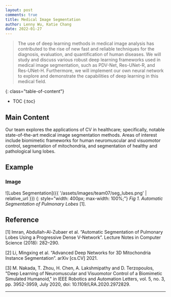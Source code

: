 ```yaml
---
layout: post
comments: true
title: Medical Image Segmentation
author: Lenny Wu, Katie Chang
date: 2022-01-27
---
```



> The use of deep learning methods in medical image analysis has contributed to the rise of new fast and reliable techniques for the diagnosis, evaluation, and quantification of human diseases. We will study and discuss various robust deep learning frameworks used in medical image segmentation, such as PDV-Net, Res-UNet-R, and Res-UNet-H. Furthermore, we will implement our own neural network to explore and demonstrate the capabilities of deep learning in this medical field.


<!--more-->
{: class="table-of-content"}
* TOC
{:toc}

## Main Content
Our team explores the applications of CV in healthcare; specifically, notable state-of-the-art medical image segmentation methods. Areas of interest include biomimetic frameworks for human neuromuscular and visuomotor control, segmentation of mitochondria, and segmentation of healthy and pathological lung lobes.


## Example
### Image

![Lubes Segmentation]({{ '/assets/images/team07/seg_lubes.png' | relative_url }})
{: style="width: 400px; max-width: 100%;"}
*Fig 1. Automatic Segmentation of Pulmonary Lobes* [1].

## Reference
[1] Imran, Abdullah-Al-Zubaer et al. “Automatic Segmentation of Pulmonary Lobes Using a Progressive Dense V-Network”. Lecture Notes in Computer Science (2018): 282–290.

[2] Li, Mingxing et al. “Advanced Deep Networks for 3D Mitochondria Instance Segmentation”. arXiv [cs.CV] 2021. 

[3] M. Nakada, T. Zhou, H. Chen, A. Lakshmipathy and D. Terzopoulos, "Deep Learning of Neuromuscular and Visuomotor Control of a Biomimetic Simulated Humanoid," in IEEE Robotics and Automation Letters, vol. 5, no. 3, pp. 3952-3959, July 2020, doi: 10.1109/LRA.2020.2972829.

---
